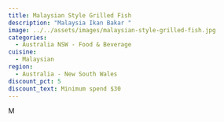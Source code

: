 ```yaml
---
title: Malaysian Style Grilled Fish
description: "Malaysia Ikan Bakar "
image: ../../assets/images/malaysian-style-grilled-fish.jpg
categories:
  - Australia NSW - Food & Beverage
cuisine:
  - Malaysian
region:
  - Australia - New South Wales
discount_pct: 5
discount_text: Minimum spend $30
---
```

M
